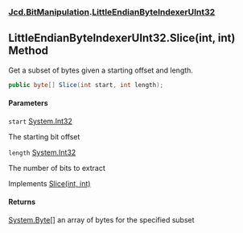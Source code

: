 ### [Jcd.BitManipulation](Jcd.BitManipulation.md 'Jcd.BitManipulation').[LittleEndianByteIndexerUInt32](Jcd.BitManipulation.LittleEndianByteIndexerUInt32.md 'Jcd.BitManipulation.LittleEndianByteIndexerUInt32')

## LittleEndianByteIndexerUInt32.Slice(int, int) Method

Get a subset of bytes given a starting offset and length.

```csharp
public byte[] Slice(int start, int length);
```
#### Parameters

<a name='Jcd.BitManipulation.LittleEndianByteIndexerUInt32.Slice(int,int).start'></a>

`start` [System.Int32](https://docs.microsoft.com/en-us/dotnet/api/System.Int32 'System.Int32')

The starting bit offset

<a name='Jcd.BitManipulation.LittleEndianByteIndexerUInt32.Slice(int,int).length'></a>

`length` [System.Int32](https://docs.microsoft.com/en-us/dotnet/api/System.Int32 'System.Int32')

The number of bits to extract

Implements [Slice(int, int)](Jcd.BitManipulation.IByteIndexer.Slice(int,int).md 'Jcd.BitManipulation.IByteIndexer.Slice(int, int)')

#### Returns
[System.Byte](https://docs.microsoft.com/en-us/dotnet/api/System.Byte 'System.Byte')[[]](https://docs.microsoft.com/en-us/dotnet/api/System.Array 'System.Array')
an array of bytes for the specified subset